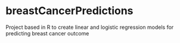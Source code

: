 # breastCancerPredictions
Project based in R to create linear and logistic regression models for predicting breast cancer outcome
